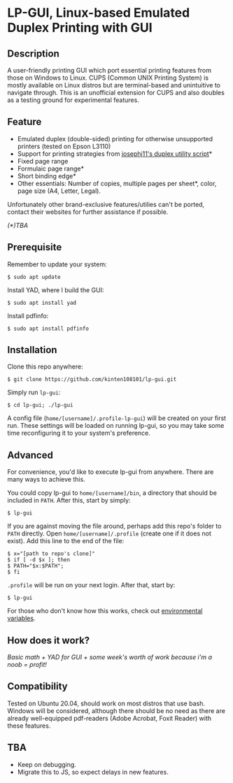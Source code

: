 # LP-GUI, Linux-based Emulated Duplex Printing with GUI

## Description

A user-friendly printing GUI which port essential printing features from those on Windows to Linux. CUPS (Common UNIX Printing System) is mostly available on Linux distros but are terminal-based and unintuitive to navigate through. This is an unofficial extension for CUPS and also doubles as a testing ground for experimental features.

## Feature

- Emulated duplex (double-sided) printing for otherwise unsupported printers (tested on Epson L3110)
- Support for printing strategies from [josephj11's duplex utility script](https://sourceforge.net/projects/duplexpr/)\*
- Fixed page range
- Formulaic page range\*
- Short binding edge\*
- Other essentials: Number of copies, multiple pages per sheet\*, color, page size (A4, Letter, Legal).

Unfortunately other brand-exclusive features/utilies can't be ported, contact their websites for further assistance if possible.

*(\*)TBA*

## Prerequisite

Remember to update your system:

    $ sudo apt update

Install YAD, where I build the GUI:

    $ sudo apt install yad

Install pdfinfo:

    $ sudo apt install pdfinfo

## Installation

Clone this repo anywhere:

    $ git clone https://github.com/kinten108101/lp-gui.git

Simply run `lp-gui`:

    $ cd lp-gui; ./lp-gui

A config file (`home/[username]/.profile-lp-gui`) will be created on your first run. These settings will be loaded on running lp-gui, so you may take some time reconfiguring it to your system's preference.

## Advanced

For convenience, you'd like to execute lp-gui from anywhere. There are many ways to achieve this.

You could copy lp-gui to `home/[username]/bin`, a directory that should be included in `PATH`. After this, start by simply:

    $ lp-gui

If you are against moving the file around, perhaps add this repo's folder to `PATH` directly.
Open `home/[username]/.profile` (create one if it does not exist). Add this line to the end of the file:

    $ x="[path to repo's clone]"
    $ if [ -d $x ]; then
    $ PATH="$x:$PATH";
    $ fi

`.profile` will be run on your next login. After that, start by:

    $ lp-gui

For those who don't know how this works, check out [environmental variables](https://help.ubuntu.com/community/EnvironmentVariables).

## How does it work?

*Basic math + YAD for GUI + some week's worth of work because i'm a noob = profit!*

## Compatibility

Tested on Ubuntu 20.04, should work on most distros that use bash.
Windows will be considered, although there should be no need as there are already well-equipped pdf-readers (Adobe Acrobat, Foxit Reader) with these features.

## TBA

- Keep on debugging.
- Migrate this to JS, so expect delays in new features.

